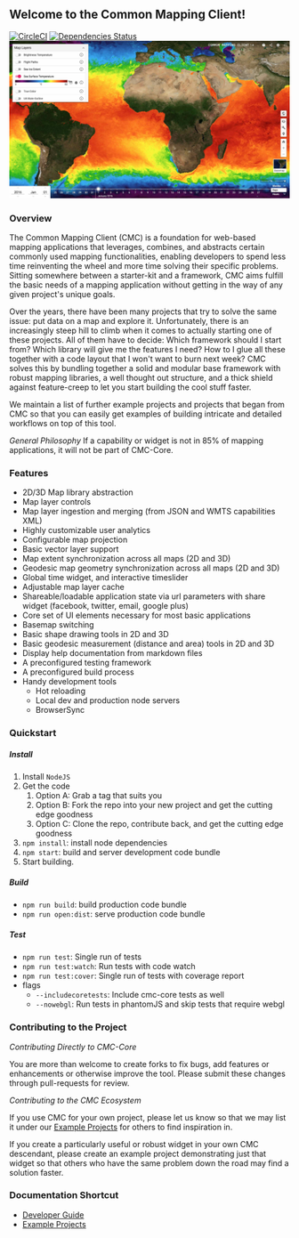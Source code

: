 ## Welcome to the Common Mapping Client!

[![CircleCI](https://circleci.com/gh/nasa/common-mapping-client.svg?style=shield)](https://circleci.com/gh/nasa/common-mapping-client)
[![Dependencies Status](https://david-dm.org/nasa/common-mapping-client/status.svg)](https://david-dm.org/nasa/common-mapping-client)
![Preview](https://raw.githubusercontent.com/nasa/common-mapping-client/master/docs/core-docs/resources/screenshot_core.jpg)

### Overview
The Common Mapping Client (CMC) is a foundation for web-based mapping applications that
leverages, combines, and abstracts certain commonly used mapping functionalities,
enabling developers to spend less time reinventing the wheel and more time solving
their specific problems. Sitting somewhere between a starter-kit and a framework,
CMC aims fulfill the basic needs of a mapping application without getting in the
way of any given project's unique goals.

Over the years, there have been many projects that try to solve the same issue:
put data on a map and explore it. Unfortunately, there is an increasingly steep
hill to climb when it comes to actually starting one of these projects. All of
them have to decide: Which framework should I start from? Which library
will give me the features I need? How to I glue all these together with 
a code layout that I won't want to burn next week? CMC solves this by bundling
together a solid and modular base framework with robust mapping libraries,
a well thought out structure, and a thick shield against feature-creep
to let you start building the cool stuff faster.

We maintain a list of further example projects and projects that began from CMC
so that you can easily get examples of building intricate and detailed workflows
on top of this tool.

*General Philosophy*
If a capability or widget is not in 85% of mapping applications, it will not be
part of CMC-Core.

### Features
* 2D/3D Map library abstraction
* Map layer controls
* Map layer ingestion and merging (from JSON and WMTS capabilities XML)
* Highly customizable user analytics
* Configurable map projection
* Basic vector layer support
* Map extent synchronization across all maps (2D and 3D)
* Geodesic map geometry synchronization across all maps (2D and 3D)
* Global time widget, and interactive timeslider
* Adjustable map layer cache
* Shareable/loadable application state via url parameters with share widget (facebook, twitter, email, google plus)
* Core set of UI elements necessary for most basic applications
* Basemap switching
* Basic shape drawing tools in 2D and 3D
* Basic geodesic measurement (distance and area) tools in 2D and 3D
* Display help documentation from markdown files
* A preconfigured testing framework
* A preconfigured build process
* Handy development tools
  * Hot reloading
  * Local dev and production node servers
  * BrowserSync

### Quickstart

##### Install
1. Install `NodeJS`
2. Get the code
   1. Option A: Grab a tag that suits you
   2. Option B: Fork the repo into your new project and get the cutting edge goodness
   3. Option C: Clone the repo, contribute back, and get the cutting edge goodness
3. `npm install`: install node dependencies
4. `npm start`: build and server development code bundle
5. Start building.

##### Build
* `npm run build`: build production code bundle
* `npm run open:dist`: serve production code bundle

##### Test
* `npm run test`: Single run of tests
* `npm run test:watch`: Run tests with code watch
* `npm run test:cover`: Single run of tests with coverage report
* flags
  * `--includecoretests`: Include cmc-core tests as well
  * `--nowebgl`: Run tests in phantomJS and skip tests that require webgl

### Contributing to the Project

*Contributing Directly to CMC-Core*

You are more than welcome to create forks to fix bugs, add features or
enhancements or otherwise improve the tool. Please submit these changes through
pull-requests for review.

*Contributing to the CMC Ecosystem*

If you use CMC for your own project, please let us know so that we may list it
under our [Example Projects](docs/core-docs/EXAMPLE_PROJECTS.md) for others to find inspiration in.

If you create a particularly useful or robust widget in your own CMC descendant,
please create an example project demonstrating just that widget so that others
who have the same problem down the road may find a solution faster.

### Documentation Shortcut

* [Developer Guide](docs/core-docs/DEVELOPER_MANUAL.md)
* [Example Projects](docs/core-docs/EXAMPLE_PROJECTS.md)
